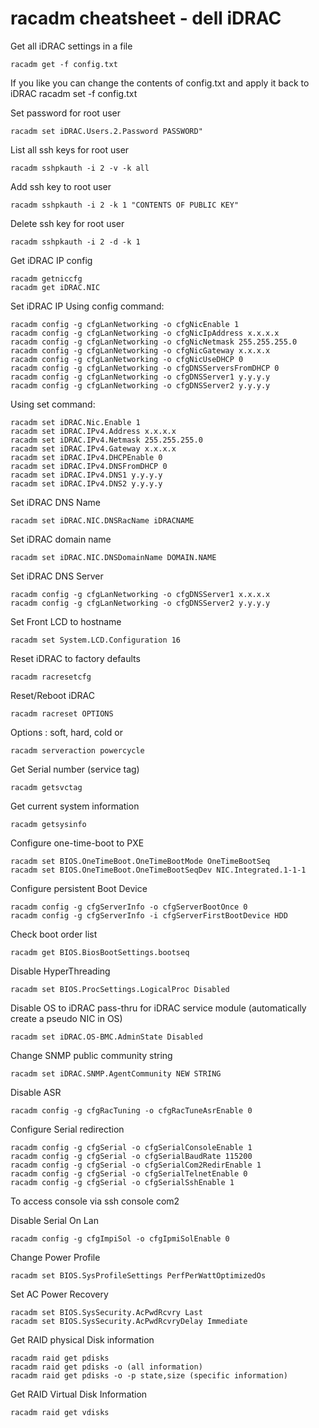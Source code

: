# racadm cheatsheet - dell iDRAC


Get all iDRAC settings in a file
```
racadm get -f config.txt
```
If you like you can change the contents of config.txt and apply it back to iDRAC
racadm set -f config.txt

Set password for root user
```
racadm set iDRAC.Users.2.Password PASSWORD"
```
List all ssh keys for root user
```
racadm sshpkauth -i 2 -v -k all
```

Add ssh key to root user
```
racadm sshpkauth -i 2 -k 1 "CONTENTS OF PUBLIC KEY"
```
Delete ssh key for root user
```
racadm sshpkauth -i 2 -d -k 1
```

Get iDRAC IP config
```
racadm getniccfg
racadm get iDRAC.NIC
```

Set iDRAC IP
Using config command:
```
racadm config -g cfgLanNetworking -o cfgNicEnable 1
racadm config -g cfgLanNetworking -o cfgNicIpAddress x.x.x.x
racadm config -g cfgLanNetworking -o cfgNicNetmask 255.255.255.0
racadm config -g cfgLanNetworking -o cfgNicGateway x.x.x.x
racadm config -g cfgLanNetworking -o cfgNicUseDHCP 0
racadm config -g cfgLanNetworking -o cfgDNSServersFromDHCP 0
racadm config -g cfgLanNetworking -o cfgDNSServer1 y.y.y.y
racadm config -g cfgLanNetworking -o cfgDNSServer2 y.y.y.y
```
Using set command:
```
racadm set iDRAC.Nic.Enable 1
racadm set iDRAC.IPv4.Address x.x.x.x
racadm set iDRAC.IPv4.Netmask 255.255.255.0
racadm set iDRAC.IPv4.Gateway x.x.x.x
racadm set iDRAC.IPv4.DHCPEnable 0
racadm set iDRAC.IPv4.DNSFromDHCP 0
racadm set iDRAC.IPv4.DNS1 y.y.y.y
racadm set iDRAC.IPv4.DNS2 y.y.y.y
```
Set iDRAC DNS Name
```
racadm set iDRAC.NIC.DNSRacName iDRACNAME
```

Set iDRAC domain name
```
racadm set iDRAC.NIC.DNSDomainName DOMAIN.NAME
```

Set iDRAC DNS Server
```
racadm config -g cfgLanNetworking -o cfgDNSServer1 x.x.x.x
racadm config -g cfgLanNetworking -o cfgDNSServer2 y.y.y.y
```
Set Front LCD to hostname
```
racadm set System.LCD.Configuration 16
```
Reset iDRAC to factory defaults
```
racadm racresetcfg
```
Reset/Reboot iDRAC
```
racadm racreset OPTIONS
```
Options : soft, hard, cold
or
```
racadm serveraction powercycle
```
Get Serial number (service tag)
```
racadm getsvctag
```
Get current system information
```
racadm getsysinfo
```

Configure one-time-boot to PXE
```
racadm set BIOS.OneTimeBoot.OneTimeBootMode OneTimeBootSeq
racadm set BIOS.OneTimeBoot.OneTimeBootSeqDev NIC.Integrated.1-1-1
```

Configure persistent Boot Device
```
racadm config -g cfgServerInfo -o cfgServerBootOnce 0
racadm config -g cfgServerInfo -i cfgServerFirstBootDevice HDD
```

Check boot order list
```
racadm get BIOS.BiosBootSettings.bootseq
```
Disable HyperThreading
```
racadm set BIOS.ProcSettings.LogicalProc Disabled
```

Disable OS to iDRAC pass-thru for iDRAC service module (automatically create a pseudo NIC in OS)
```
racadm set iDRAC.OS-BMC.AdminState Disabled
```
Change SNMP public community string
```
racadm set iDRAC.SNMP.AgentCommunity NEW STRING
```

Disable ASR
```
racadm config -g cfgRacTuning -o cfgRacTuneAsrEnable 0
```

Configure Serial redirection
```
racadm config -g cfgSerial -o cfgSerialConsoleEnable 1
racadm config -g cfgSerial -o cfgSerialBaudRate 115200
racadm config -g cfgSerial -o cfgSerialCom2RedirEnable 1
racadm config -g cfgSerial -o cfgSerialTelnetEnable 0
racadm config -g cfgSerial -o cfgSerialSshEnable 1
```
To access console via ssh console com2

Disable Serial On Lan
```
racadm config -g cfgImpiSol -o cfgIpmiSolEnable 0
```
Change Power Profile
```
racadm set BIOS.SysProfileSettings PerfPerWattOptimizedOs
```
Set AC Power Recovery
```
racadm set BIOS.SysSecurity.AcPwdRcvry Last
racadm set BIOS.SysSecurity.AcPwdRcvryDelay Immediate
```
Get RAID physical Disk information
```
racadm raid get pdisks
racadm raid get pdisks -o (all information)
racadm raid get pdisks -o -p state,size (specific information)
```
Get RAID Virtual Disk Information
```
racadm raid get vdisks
```